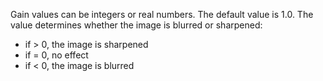 Gain values can be integers or real numbers. The default value is 1.0.
The value determines whether the image is blurred or sharpened:

- if > 0, the image is sharpened
- if = 0, no effect
- if < 0, the image is blurred

